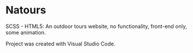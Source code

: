 # Natours
SCSS - HTML5:  An outdoor tours website, no functionality, front-end only, some animation.

Project was created with Visual Studio Code.
